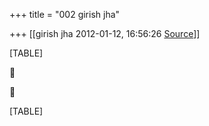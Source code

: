 +++
title = "002 girish jha"

+++
[[girish jha	2012-01-12, 16:56:26 [Source](https://groups.google.com/g/bvparishat/c/h_cKAmxRNo8)]]



[TABLE]





[TABLE]

